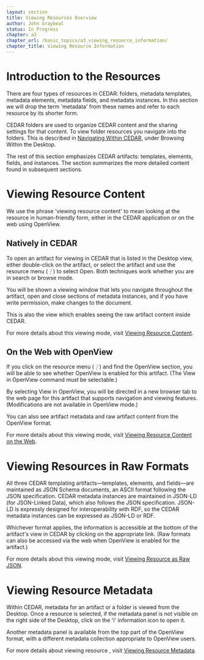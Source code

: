 ```yaml
---
layout: section
title: Viewing Resources Overview
author: John Graybeal
status: In Progress
chapter: a3
chapter_url: /basic_topics/a3_viewing_resource_information/
chapter_title: Viewing Resource Information
---
```

<h1>Introduction to the Resources</h1>

There are four types of resources in CEDAR: folders, metadata templates, metadata elements, metadata fields, and metadata instances. In this section we will drop the term 'metadata' from these names and refer to each resource by its shorter form.

CEDAR folders are used to organize CEDAR content and the sharing settings for that content. To view folder resources you navigate into the folders. This is described in [Navigating Within CEDAR](https://metadatacenter.github.io/cedar-manual/sections/a4/navigating_within_cedar/), under Browsing Within the Desktop.

The rest of this section emphasizes CEDAR artifacts: 
templates, elements, fields, and instances. 
The section summarizes the more detailed content found in subsequent sections.

<h1>Viewing Resource Content</h1>

We use the phrase 'viewing resource content' to mean looking at the resource in human-friendly form, either in the CEDAR application or on the web using OpenView.

<h2>Natively in CEDAR</h1>

To open an artifact for viewing in CEDAR that is listed in the Desktop view, 
either double-click on the artifact, 
or select the artifact and use the resource menu (*⋮*) to select Open.
Both techniques work whether you are in search or browse mode.

You will be shown a viewing window that lets you navigate throughout the artifact,
open and close sections of metadata instances, and if you have write permission,
make changes to the document. 

This is also the view which enables seeing the raw artifact content inside CEDAR.

For more details about this viewing mode, visit [Viewing Resource Content](https://metadatacenter.github.io/cedar-manual/sections/a3/viewing_resource_content_in_cedar/).

<h2>On the Web with OpenView</h1>

If you click on the resource menu (*⋮*) and find the OpenView section, 
you will be able to see whether OpenView is enabled for this artifact.
(The View in OpenView command must be selectable.) 

By selecting View in OpenView, you will be directed in a new browser tab
to the web page for this artifact that supports navigation and viewing features.
(Modifications are not available in OpenView mode.) 

You can also see artifact metadata and raw artifact content from the OpenView format.

For more details about this viewing mode, visit [Viewing Resource Content on the Web](https://metadatacenter.github.io/cedar-manual/sections/a3/viewing_resource_content_on_the_web/). 

<h1>Viewing Resources in Raw Formats</h1>

All three CEDAR templating artifacts—templates, elements, and fields—are maintained
as JSON Schema documents, an ASCII format following the JSON specification. 
CEDAR metadata instances are maintained in JSON-LD (for JSON-Linked Data), 
which also follows the JSON specification. 
JSON-LD is expressly designed for interoperability with RDF, 
so the CEDAR metadata instances can be expressed as JSON-LD or RDF.

Whichever format applies, the information is accessible at the bottom of the 
artifact's view in CEDAR by clicking on the appropriate link. 
(Raw formats can also be accessed via the web when OpenView is enabled for the artifact.)

For more details about this viewing mode, visit [Viewing Resource as Raw JSON](https://metadatacenter.github.io/cedar-manual/sections/a3/viewing_resource_as_raw_json/). 

<h1>Viewing Resource Metadata</h1>

Within CEDAR, metadata for an artifact or a folder is viewed from the Desktop.
Once a resource is selected, if the metadata panel is not visible on the right
side of the Desktop, click on the 'i' information icon to open it.

Another metadata panel is available from the top part of the OpenView format, 
with a different metadata collection appropriate to OpenView users. 

For more details about viewing resource , visit [Viewing Resource Metadata](https://metadatacenter.github.io/cedar-manual/sections/a3/viewing_resource_metadata/). 



